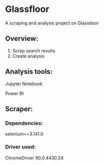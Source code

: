 # Glassfloor
A scraping and analysis project on Glassdoor

## Overview:
1. Scrap search results
2. Create analysis

## Analysis tools:
Jupyter Notebook

Power BI

## Scraper:

### Dependencies:
selenium==3.141.0

### Driver used:
ChromeDriver 90.0.4430.24
